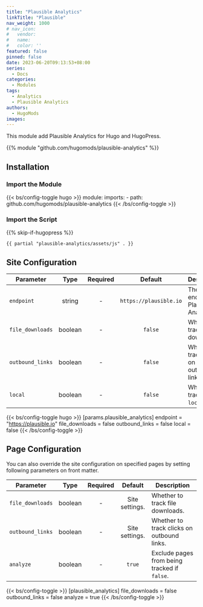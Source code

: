 ```yaml
---
title: "Plausible Analytics"
linkTitle: "Plausible"
nav_weight: 1000
# nav_icon:
#   vendor: 
#   name: 
#   color: ''
featured: false
pinned: false
date: 2023-06-20T09:13:53+08:00
series:
  - Docs
categories:
  - Modules
tags:
  - Analytics
  - Plausible Analytics
authors:
  - HugoMods
images:
---
```


This module add Plausible Analytics for Hugo and HugoPress.

<!--more-->

{{% module "github.com/hugomods/plausible-analytics" %}}

## Installation

### Import the Module

{{< bs/config-toggle hugo >}}
module:
  imports:
    - path: github.com/hugomods/plausible-analytics
{{< /bs/config-toggle >}}

### Import the Script

{{% skip-if-hugopress %}}

```go-html-template
{{ partial "plausible-analytics/assets/js" . }}
```

## Site Configuration

| Parameter        |  Type   | Required |        Default         | Description                                |
| ---------------- | :-----: | :------: | :--------------------: | ------------------------------------------ |
| `endpoint`       | string  |    -     | `https://plausible.io` | The endpoint of Plausible Analytics.       |
| `file_downloads` | boolean |    -     |        `false`         | Whether to track file downloads.           |
| `outbound_links` | boolean |    -     |        `false`         | Whether to track clicks on outbound links. |
| `local`          | boolean |    -     |        `false`         | When `true`, track on `localhost`.         |

{{< bs/config-toggle hugo >}}
[params.plausible_analytics]
endpoint = "https://plausible.io"
file_downloads = false
outbound_links = false
local = false
{{< /bs/config-toggle >}}

## Page Configuration

You can also override the site configuration on specified pages by setting following parameters on front matter.

| Parameter        |  Type   | Required |    Default     | Description                                  |
| ---------------- | :-----: | :------: | :------------: | -------------------------------------------- |
| `file_downloads` | boolean |    -     | Site settings. | Whether to track file downloads.             |
| `outbound_links` | boolean |    -     | Site settings. | Whether to track clicks on outbound links.   |
| `analyze`        | boolean |    -     |     `true`     | Exclude pages from being tracked if `false`. |

{{< bs/config-toggle >}}
[plausible_analytics]
file_downloads = false
outbound_links = false
analyze = true
{{< /bs/config-toggle >}}

